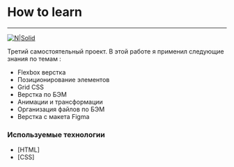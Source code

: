 # How to learn 

____

[![N|Solid](https://pictures.s3.yandex.net/animation_topic/logo.svg)](https://praktikum.yandex.ru/)


Третий самостоятельный проект. В этой работе я применил следующие знания по темам :

  - Flexbox верстка
  - Позиционирование элементов
  - Grid CSS
  - Верстка по БЭМ
  - Анимации и трансформации
  - Организация файлов по БЭМ
  - Верстка с макета Figma

### Используемые технологии


* [HTML] 
* [CSS] 
